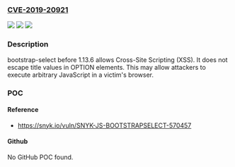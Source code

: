 ### [CVE-2019-20921](https://cve.mitre.org/cgi-bin/cvename.cgi?name=CVE-2019-20921)
![](https://img.shields.io/static/v1?label=Product&message=n%2Fa&color=blue)
![](https://img.shields.io/static/v1?label=Version&message=n%2Fa&color=blue)
![](https://img.shields.io/static/v1?label=Vulnerability&message=n%2Fa&color=brighgreen)

### Description

bootstrap-select before 1.13.6 allows Cross-Site Scripting (XSS). It does not escape title values in OPTION elements. This may allow attackers to execute arbitrary JavaScript in a victim's browser.

### POC

#### Reference
- https://snyk.io/vuln/SNYK-JS-BOOTSTRAPSELECT-570457

#### Github
No GitHub POC found.


